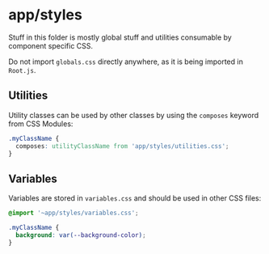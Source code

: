 # app/styles

Stuff in this folder is mostly global stuff and utilities consumable by
component specific CSS.

Do not import `globals.css` directly anywhere, as it is being imported in
`Root.js`.

## Utilities

Utility classes can be used by other classes by using the `composes` keyword
from CSS Modules:

```css
.myClassName {
  composes: utilityClassName from 'app/styles/utilities.css';
}
```

## Variables

Variables are stored in `variables.css` and should be used in other CSS files:

```css
@import '~app/styles/variables.css';

.myClassName {
  background: var(--background-color);
}
```
